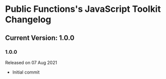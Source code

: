 # Public Functions's JavaScript Toolkit Changelog

## Current Version: 1.0.0

### 1.0.0

Released on 07 Aug 2021

 - Initial commit